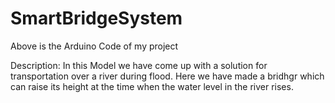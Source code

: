 # SmartBridgeSystem
Above is the Arduino Code of my project

Description:
In this Model we have come up with a solution for transportation over a river during flood.
Here we have made a bridhgr which can raise its height at the time when the water level in the river rises.
